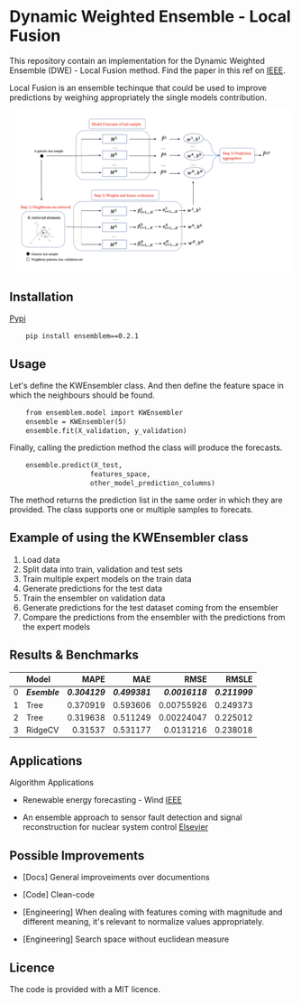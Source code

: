 # Dynamic Weighted Ensemble - Local Fusion

This repository contain an implementation for the Dynamic Weighted Ensemble (DWE) - Local Fusion method. Find the paper in this ref on [IEEE](https://ieeexplore.ieee.org/document/8272838).

Local Fusion is an ensemble techinque that could be used to improve predictions by weighing appropriately the single models contribution.

![Arch](https://github.com/IvanVigor/IvanVigor.github.io/blob/main/imgs/dwe.png?raw=true)

## Installation

[Pypi](https://pypi.org/project/ensemblem/0.1/)

~~~
	pip install ensemblem==0.2.1
~~~

## Usage

Let's define the KWEnsembler class. And then define the feature space in which the neighbours should be found.

~~~
	from ensemblem.model import KWEnsembler
	ensemble = KWEnsembler(5)
	ensemble.fit(X_validation, y_validation)
~~~

Finally, calling the prediction method the class will produce the forecasts.

~~~
	ensemble.predict(X_test,
                    features_space,
                    other_model_prediction_columns)
~~~

The method returns the prediction list in the same order in which they are provided. The class supports one or multiple samples to forecats.



## Example of using the KWEnsembler class


1. Load data
2. Split data into train, validation and test sets
3. Train multiple expert models on the train data
4. Generate predictions for the test data
5. Train the ensembler on validation data
6. Generate predictions for the test dataset coming from the ensembler
7. Compare the predictions from the ensembler with the predictions from the expert models


## Results & Benchmarks

|    | Model   |     MAPE |      MAE |      RMSE |    RMSLE |
|---:|:--------|---------:|---------:|----------:|---------:|
|  0 | ***Esemble*** | ***0.304129*** | ***0.499381*** | ***0.0016118*** | ***0.211999*** |
|  1 | Tree    | 0.370919 | 0.593606 | 0.00755926 | 0.249373 |
|  2 | Tree    | 0.319638 | 0.511249 | 0.00224047 | 0.225012 |
|  3 | RidgeCV | 0.31537 | 0.531177 | 0.0131216 | 0.238018 |



## Applications

Algorithm Applications

- Renewable energy forecasting - Wind [IEEE](https://ieeexplore.ieee.org/document/8272838)

- An ensemble approach to sensor fault detection and signal reconstruction for nuclear system control [Elsevier](https://www.sciencedirect.com/science/article/pii/S0306454910000927)


## Possible Improvements

- [Docs] General improveiments over documentions

- [Code] Clean-code 

- [Engineering] When dealing with features coming with magnitude and different meaning, it's relevant to normalize values appropriately.

- [Engineering] Search space without euclidean measure


## Licence
The code is provided with a MIT licence. 

